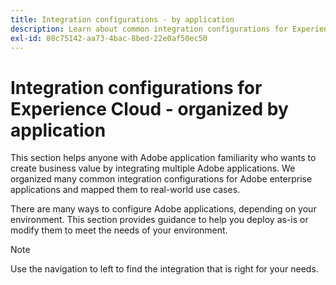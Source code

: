 ```yaml
---
title: Integration configurations - by application
description: Learn about common integration configurations for Experience Cloud, organized by applications.
exl-id: 80c75142-aa73-4bac-8bed-22e0af50ec50
---
```

# Integration configurations for Experience Cloud - organized by application

This section helps anyone with Adobe application familiarity who wants to create business value by integrating multiple Adobe applications. We organized many common integration configurations for Adobe enterprise applications and mapped them to real-world use cases.

There are many ways to configure Adobe applications, depending on your environment. This section provides guidance to help you deploy as-is or modify them to meet the needs of your environment.

>[!NOTE]
>
>Use the navigation to left to find the integration that is right for your needs.

